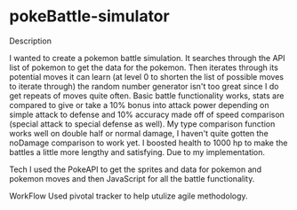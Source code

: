 # pokeBattle-simulator

Description

I wanted to create a pokemon battle simulation. It searches through the API list of pokemon to get the data for the pokemon. 
Then iterates through its potential moves it can learn (at level 0 to shorten the list of possible moves to iterate through) the random number generator isn't too great since I do get repeats of moves quite often. 
Basic battle functionality works, stats are compared to give or take a 10% bonus into attack power depending on simple attack to defense and 10% accuracy made off of speed comparison (special attack to special defense as well). 
My type comparison function works well on double half or normal damage, I haven't quite gotten the noDamage comparison to work yet. 
I boosted health to 1000 hp to make the battles a little more lengthy and satisfying. Due to my implementation.

Tech
I used the PokeAPI to get the sprites and data for pokemon and pokemon moves and then JavaScript for all the battle functionality.

WorkFlow
Used pivotal tracker to help utulize agile methodology. 
